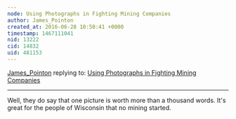 ```yaml
---
node: Using Photographs in Fighting Mining Companies
author: James_Pointon
created_at: 2016-06-28 10:50:41 +0000
timestamp: 1467111041
nid: 13222
cid: 14832
uid: 481153
---
```




[James_Pointon](../profile/James_Pointon) replying to: [Using Photographs in Fighting Mining Companies](../notes/mlamadrid/06-22-2016/using-photographs-in-fighting-mining-companies)

----
Well, they do say that one picture is worth more than a thousand words. It's great for the people of Wisconsin that no mining started.